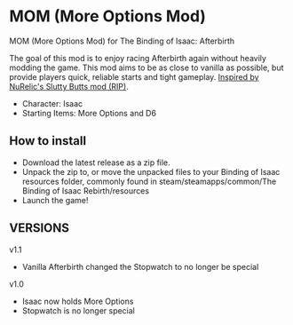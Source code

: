# MOM (More Options Mod)
MOM (More Options Mod) for The Binding of Isaac: Afterbirth

The goal of this mod is to enjoy racing Afterbirth again without heavily modding the game. This mod aims to be as close to vanilla as possible, but provide players quick, reliable starts and tight gameplay. [Inspired by NuRelic's Slutty Butts mod (RIP)](https://github.com/NuRelic/TheBindingOfIsaac-Afterbirth-SluttyButts).

* Character: Isaac
* Starting Items: More Options and D6

## How to install

* Download the latest release as a zip file.
* Unpack the zip to, or move the unpacked files to your Binding of Isaac resources folder, commonly found in steam/steamapps/common/The Binding of Isaac Rebirth/resources
* Launch the game!

## VERSIONS

v1.1

* Vanilla Afterbirth changed the Stopwatch to no longer be special

v1.0

* Isaac now holds More Options
* Stopwatch is no longer special
